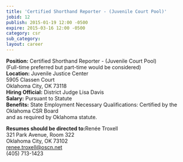 ```yaml
---
title: 'Certified Shorthand Reporter - (Juvenile Court Pool)'
jobid: 12
publish: 2015-01-19 12:00 -0500
expire: 2015-03-16 12:00 -0500
category: csr
sub_category: 
layout: career
---
```

<p><strong>Position:</strong> Certified Shorthand Reporter - (Juvenile Court Pool)<br>(Full-time preferred but part-time would be considered)<br><strong>Location:</strong> Juvenile Justice Center<br>5905 Classen Court <br>Oklahoma City, OK 73118 <br><strong>Hiring Official:</strong> District Judge Lisa Davis<br><strong>Salary:</strong> Pursuant to Statute<br><strong>Benefits:</strong> State Employment Necessary Qualifications: Certified by the Oklahoma CSR Board<br>and as required by Oklahoma statute. </p><p><strong>Resumes should be directed to:</strong>Renée Troxell<br>321 Park Avenue, Room 322<br>Oklahoma City, OK 73102<br><a href="mailto:renee.troxell@oscn.net">renee.troxell@oscn.net</a><br>(405) 713-1423</p>